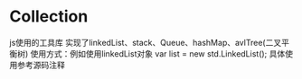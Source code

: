 # Collection
js使用的工具库
实现了linkedList、stack、Queue、hashMap、avlTree(二叉平衡树)
使用方式：例如使用linkedList对象
var list = new std.LinkedList();
具体使用参考源码注释
